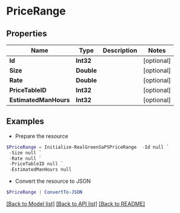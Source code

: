 # PriceRange
## Properties

Name | Type | Description | Notes
------------ | ------------- | ------------- | -------------
**Id** | **Int32** |  | [optional] 
**Size** | **Double** |  | [optional] 
**Rate** | **Double** |  | [optional] 
**PriceTableID** | **Int32** |  | [optional] 
**EstimatedManHours** | **Int32** |  | [optional] 

## Examples

- Prepare the resource
```powershell
$PriceRange = Initialize-RealGreenSaPSPriceRange  -Id null `
 -Size null `
 -Rate null `
 -PriceTableID null `
 -EstimatedManHours null
```

- Convert the resource to JSON
```powershell
$PriceRange | ConvertTo-JSON
```

[[Back to Model list]](../README.md#documentation-for-models) [[Back to API list]](../README.md#documentation-for-api-endpoints) [[Back to README]](../README.md)

